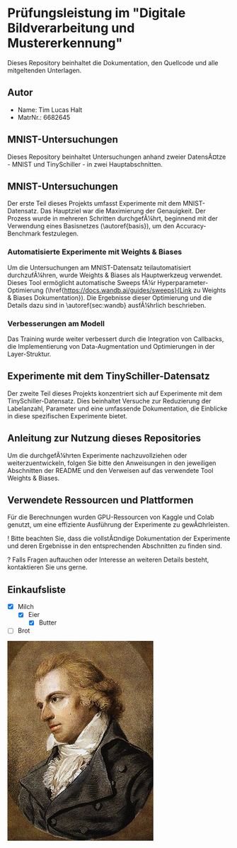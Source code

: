 # Prüfungsleistung im "Digitale Bildverarbeitung und Mustererkennung"

Dieses Repository beinhaltet die Dokumentation, den Quellcode und alle mitgeltenden Unterlagen.

## Autor

- Name:     Tim Lucas Halt
- MatrNr.:  6682645

## MNIST-Untersuchungen

Dieses Repository beinhaltet Untersuchungen anhand zweier DatensÃ¤tze - MNIST und TinySchiller - in zwei Hauptabschnitten.

## MNIST-Untersuchungen
Der erste Teil dieses Projekts umfasst Experimente mit dem MNIST-Datensatz. Das Hauptziel war die Maximierung der Genauigkeit. Der Prozess wurde in mehreren Schritten durchgefÃ¼hrt, beginnend mit der Verwendung eines Basisnetzes (\autoref{basis}), um den Accuracy-Benchmark festzulegen. 

### Automatisierte Experimente mit Weights & Biases
Um die Untersuchungen am MNIST-Datensatz teilautomatisiert durchzufÃ¼hren, wurde Weights & Biases als Hauptwerkzeug verwendet. Dieses Tool ermöglicht automatische Sweeps fÃ¼r Hyperparameter-Optimierung (\href{https://docs.wandb.ai/guides/sweeps}{Link zu Weights & Biases Dokumentation}). Die Ergebnisse dieser Optimierung und die Details dazu sind in \autoref{sec:wandb} ausfÃ¼hrlich beschrieben.

### Verbesserungen am Modell
Das Training wurde weiter verbessert durch die Integration von Callbacks, die Implementierung von Data-Augmentation und Optimierungen in der Layer-Struktur.

## Experimente mit dem TinySchiller-Datensatz
Der zweite Teil dieses Projekts konzentriert sich auf Experimente mit dem TinySchiller-Datensatz. Dies beinhaltet Versuche zur Reduzierung der Labelanzahl, Parameter und eine umfassende Dokumentation, die Einblicke in diese spezifischen Experimente bietet.

## Anleitung zur Nutzung dieses Repositories
Um die durchgefÃ¼hrten Experimente nachzuvollziehen oder weiterzuentwickeln, folgen Sie bitte den Anweisungen in den jeweiligen Abschnitten der README und den Verweisen auf das verwendete Tool Weights & Biases.

## Verwendete Ressourcen und Plattformen
Für die Berechnungen wurden GPU-Ressourcen von Kaggle und Colab genutzt, um eine effiziente Ausführung der Experimente zu gewÃ¤hrleisten.

! Bitte beachten Sie, dass die vollstÃ¤ndige Dokumentation der Experimente und deren Ergebnisse in den entsprechenden Abschnitten zu finden sind.

? Falls Fragen auftauchen oder Interesse an weiteren Details besteht, kontaktieren Sie uns gerne.

## Einkaufsliste
- [x] Milch
    - [x] Eier
        - [x] Butter
- [ ] Brot

![schönes Bild](schiller.jpg)
